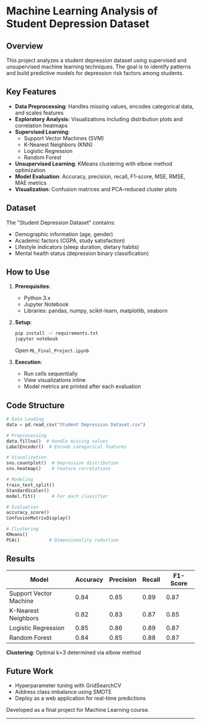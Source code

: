 # Machine Learning Analysis of Student Depression Dataset  

## Overview  
This project analyzes a student depression dataset using supervised and unsupervised machine learning techniques. The goal is to identify patterns and build predictive models for depression risk factors among students.  

## Key Features  
- **Data Preprocessing**: Handles missing values, encodes categorical data, and scales features  
- **Exploratory Analysis**: Visualizations including distribution plots and correlation heatmaps  
- **Supervised Learning**:  
  - Support Vector Machines (SVM)  
  - K-Nearest Neighbors (KNN)  
  - Logistic Regression  
  - Random Forest  
- **Unsupervised Learning**: KMeans clustering with elbow method optimization  
- **Model Evaluation**: Accuracy, precision, recall, F1-score, MSE, RMSE, MAE metrics  
- **Visualization**: Confusion matrices and PCA-reduced cluster plots  

## Dataset  
The "Student Depression Dataset" contains:  
- Demographic information (age, gender)  
- Academic factors (CGPA, study satisfaction)  
- Lifestyle indicators (sleep duration, dietary habits)  
- Mental health status (depression binary classification)  

## How to Use  
1. **Prerequisites**:  
   - Python 3.x  
   - Jupyter Notebook  
   - Libraries: pandas, numpy, scikit-learn, matplotlib, seaborn  

2. **Setup**:  
   ```bash  
   pip install -r requirements.txt  
   jupyter notebook  
   ```  
   Open `ML_Final_Project.ipynb`  

3. **Execution**:  
   - Run cells sequentially  
   - View visualizations inline  
   - Model metrics are printed after each evaluation  

## Code Structure  
```python  
# Data Loading  
data = pd.read_csv("Student Depression Dataset.csv")  

# Preprocessing  
data.fillna()  # Handle missing values  
LabelEncoder()  # Encode categorical features  

# Visualization  
sns.countplot()  # Depression distribution  
sns.heatmap()    # Feature correlations  

# Modeling  
train_test_split()  
StandardScaler()  
model.fit()      # For each classifier  

# Evaluation  
accuracy_score()  
ConfusionMatrixDisplay()  

# Clustering  
KMeans()  
PCA()           # Dimensionality reduction  
```  

## Results  
| Model                | Accuracy | Precision | Recall | F1-Score |  
|----------------------|----------|-----------|--------|----------|  
| Support Vector Machine | 0.84     | 0.85      | 0.89   | 0.87     |  
| K-Nearest Neighbors  | 0.82     | 0.83      | 0.87   | 0.85     |  
| Logistic Regression  | 0.85     | 0.86      | 0.89   | 0.87     |  
| Random Forest        | 0.84     | 0.85      | 0.88   | 0.87     |  

**Clustering**: Optimal k=3 determined via elbow method  

## Future Work  
- Hyperparameter tuning with GridSearchCV  
- Address class imbalance using SMOTE  
- Deploy as a web application for real-time predictions  

Developed as a final project for Machine Learning course.  

--- 
